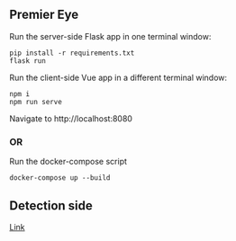 
## Premier Eye

Run the server-side Flask app in one terminal window:

    pip install -r requirements.txt
    flask run

Run the client-side Vue app in a different terminal window:

    npm i
    npm run serve

Navigate to http://localhost:8080


### OR

Run the docker-compose script

    docker-compose up --build
    
    
## Detection side

[Link](https://github.com/Sapfir0/premier-eye)